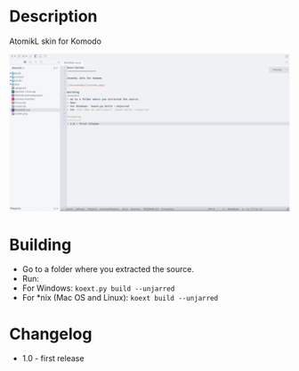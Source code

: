 Description
===================

AtomikL skin for Komodo

![Screenshot](screen.png)

Building
========
* Go to a folder where you extracted the source.
* Run:
* For Windows: `koext.py build --unjarred`
* For *nix (Mac OS and Linux): `koext build --unjarred`

Changelog
=========
* 1.0 - first release